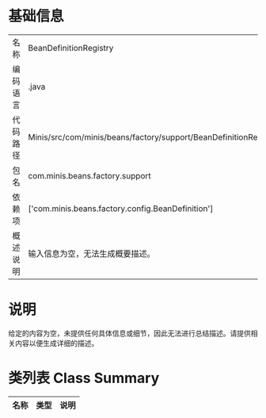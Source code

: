 # 基础信息

|      |      |
|------|------|
| 名称 | BeanDefinitionRegistry |
| 编码语言 | .java |
| 代码路径 | Minis/src/com/minis/beans/factory/support/BeanDefinitionRegistry.java |
| 包名 | com.minis.beans.factory.support |
| 依赖项 | ['com.minis.beans.factory.config.BeanDefinition'] |
| 概述说明 | 输入信息为空，无法生成概要描述。 |

# 说明

给定的内容为空，未提供任何具体信息或细节，因此无法进行总结描述。请提供相关内容以便生成详细的描述。

# 类列表 Class Summary

| 名称   | 类型  | 说明 |
|-------|------|-------------|




